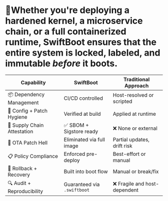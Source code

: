# 🎯Whether you're deploying a hardened kernel, a microservice chain, or a full containerized runtime, SwiftBoot ensures that the entire system is locked, labeled, and immutable <em>before</em> it boots.

| Capability                   | SwiftBoot                     | Traditional Approach        |
|------------------------------|-------------------------------|-----------------------------|
| 📦 Dependency Management     | CI/CD controlled              | Host-resolved or scripted   |
| 🧪 Config + Patch Hygiene    | Verified at build             | Applied at runtime          |
| 🔐 Supply Chain Attestation  | ✅ SBOM + Sigstore ready       | ❌ None or external          |
| 🚫 OTA Patch Hell            | Eliminated via full image     | Partial updates, drift risk |
| 📋 Policy Compliance         | Enforced pre-deploy           | Best-effort or manual       |
| 🧯 Rollback + Recovery       | Built into boot flow          | Manual or break/fix         |
| 🔍 Audit + Reproducibility   | Guaranteed via `.swiftboot`   | ❌ Fragile and host-dependent |